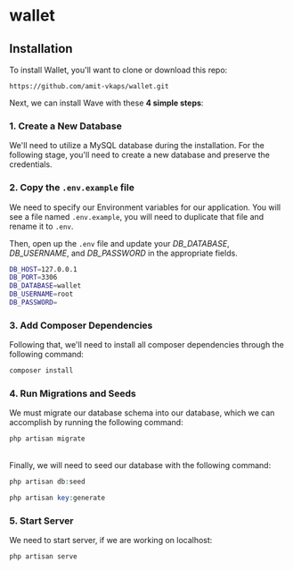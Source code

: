 # wallet

## Installation

To install Wallet, you'll want to clone or download this repo:

```
https://github.com/amit-vkaps/wallet.git
```


Next, we can install Wave with these **4 simple steps**:

### 1. Create a New Database

We'll need to utilize a MySQL database during the installation. For the following stage, you'll need to create a new database and preserve the credentials.

### 2. Copy the `.env.example` file

We need to specify our Environment variables for our application. You will see a file named `.env.example`, you will need to duplicate that file and rename it to `.env`.

Then, open up the `.env` file and update your *DB_DATABASE*, *DB_USERNAME*, and *DB_PASSWORD* in the appropriate fields.

```bash
DB_HOST=127.0.0.1
DB_PORT=3306
DB_DATABASE=wallet
DB_USERNAME=root
DB_PASSWORD=
```



### 3. Add Composer Dependencies

Following that, we'll need to install all composer dependencies through the following command:
```php
composer install
```

### 4. Run Migrations and Seeds

We must migrate our database schema into our database, which we can accomplish by running the following command:
```php
php artisan migrate
```
<br>
Finally, we will need to seed our database with the following command:

```php
php artisan db:seed
```

```php
php artisan key:generate
```

### 5. Start Server

We need to start server, if we are working on localhost:
```php
php artisan serve
```